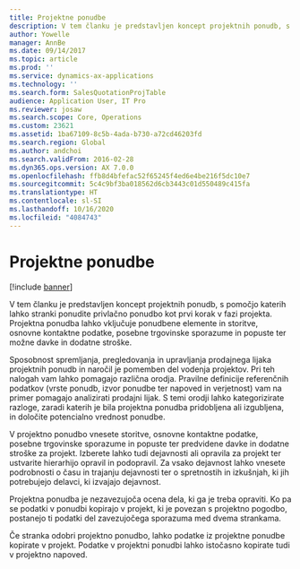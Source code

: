 ```yaml
---
title: Projektne ponudbe
description: V tem članku je predstavljen koncept projektnih ponudb, s pomočjo katerih lahko stranki ponudite privlačno ponudbo kot prvi korak v fazi projekta. Projektna ponudba lahko vključuje ponudbene elemente in storitve, osnovne kontaktne podatke, posebne trgovinske sporazume in popuste ter možne davke in dodatne stroške.
author: Yowelle
manager: AnnBe
ms.date: 09/14/2017
ms.topic: article
ms.prod: ''
ms.service: dynamics-ax-applications
ms.technology: ''
ms.search.form: SalesQuotationProjTable
audience: Application User, IT Pro
ms.reviewer: josaw
ms.search.scope: Core, Operations
ms.custom: 23621
ms.assetid: 1ba67109-8c5b-4ada-b730-a72cd46203fd
ms.search.region: Global
ms.author: andchoi
ms.search.validFrom: 2016-02-28
ms.dyn365.ops.version: AX 7.0.0
ms.openlocfilehash: ffb8d4bfefac52f65245f4ed6e4be216f5dc10e7
ms.sourcegitcommit: 5c4c9bf3ba018562d6cb3443c01d550489c415fa
ms.translationtype: HT
ms.contentlocale: sl-SI
ms.lasthandoff: 10/16/2020
ms.locfileid: "4084743"
---
```

# <a name="project-quotations"></a>Projektne ponudbe

[!include [banner](../includes/banner.md)]

V tem članku je predstavljen koncept projektnih ponudb, s pomočjo katerih lahko stranki ponudite privlačno ponudbo kot prvi korak v fazi projekta. Projektna ponudba lahko vključuje ponudbene elemente in storitve, osnovne kontaktne podatke, posebne trgovinske sporazume in popuste ter možne davke in dodatne stroške. 

Sposobnost spremljanja, pregledovanja in upravljanja prodajnega lijaka projektnih ponudb in naročil je pomemben del vodenja projektov. Pri teh nalogah vam lahko pomagajo različna orodja. Pravilne definicije referenčnih podatkov (vrste ponudb, izvor ponudbe ter napoved in verjetnost) vam na primer pomagajo analizirati prodajni lijak. S temi orodji lahko kategorizirate razloge, zaradi katerih je bila projektna ponudba pridobljena ali izgubljena, in določite potencialno vrednost ponudbe. 

V projektno ponudbo vnesete storitve, osnovne kontaktne podatke, posebne trgovinske sporazume in popuste ter predvidene davke in dodatne stroške za projekt. Izberete lahko tudi dejavnosti ali opravila za projekt ter ustvarite hierarhijo opravil in podopravil. Za vsako dejavnost lahko vnesete podrobnosti o času in trajanju dejavnosti ter o spretnostih in izkušnjah, ki jih potrebujejo delavci, ki izvajajo dejavnost. 

Projektna ponudba je nezavezujoča ocena dela, ki ga je treba opraviti. Ko pa se podatki v ponudbi kopirajo v projekt, ki je povezan s projektno pogodbo, postanejo ti podatki del zavezujočega sporazuma med dvema strankama. 

Če stranka odobri projektno ponudbo, lahko podatke iz projektne ponudbe kopirate v projekt. Podatke v projektni ponudbi lahko istočasno kopirate tudi v projektno napoved.



